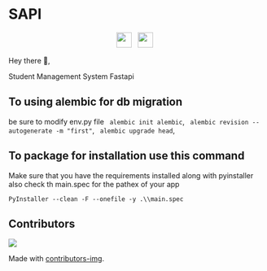 # SAPI
<p align='center'>
<a href="https://twitter.com/hussein_fathel"><img height="30" src="https://github.com/WaylonWalker/WaylonWalker/blob/main/icon/twitter.png?raw=true"></a>&nbsp;&nbsp;
<a href="https://instagram.com/hussein_fadhel_iq"><img height="30" src="https://github.com/WaylonWalker/WaylonWalker/blob/main/icon/instagram.jpg?raw=true"></a>&nbsp;&nbsp;
</p>

Hey there 👋,

Student Management System Fastapi

## To using alembic for db migration
be sure to modify env.py file
``` alembic init alembic```,
``` alembic revision --autogenerate -m "first"```,
``` alembic upgrade head```,

## To package for installation use this command

Make sure that you have the requirements installed along with pyinstaller also check th main.spec for the pathex of your app

```
PyInstaller --clean -F --onefile -y .\\main.spec
```


## Contributors 

<a href="https://github.com/Husseinfadhel/SAPI/graphs/contributors">
  <img src="https://contrib.rocks/image?repo=Husseinfadhel/SAPI" />
</a>

Made with [contributors-img](https://contrib.rocks).
